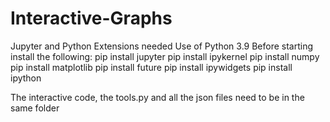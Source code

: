# Interactive-Graphs
Jupyter and Python Extensions needed
Use of Python 3.9
Before starting install the following:
pip install jupyter
pip install ipykernel
pip install numpy
pip install matplotlib
pip install future
pip install ipywidgets
pip install ipython

The interactive code, the tools.py and all the json files need to be in the same folder
